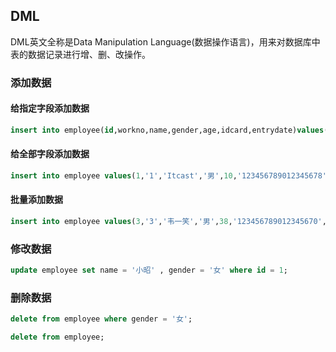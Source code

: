 ## DML
DML英文全称是Data Manipulation Language(数据操作语言)，用来对数据库中表的数据记录进行增、删、改操作。
### 添加数据
#### 给指定字段添加数据
```SQL
insert into employee(id,workno,name,gender,age,idcard,entrydate)values(1,'1','Itcast','男',10,'123456789012345678','2000-01-01');
```
#### 给全部字段添加数据
```SQL
insert into employee values(1,'1','Itcast','男',10,'123456789012345678','2000-01-01');
```
#### 批量添加数据
```SQL
insert into employee values(3,'3','韦一笑','男',38,'123456789012345670','2005-01-01'),(4,'4','赵敏','女',18,'123456789012345670','2005-01-01');
```
### 修改数据
```SQL
update employee set name = '小昭' , gender = '女' where id = 1;
```
### 删除数据
```SQL
delete from employee where gender = '女';
```
```SQL
delete from employee;